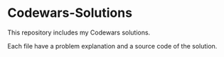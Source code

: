 # Codewars-Solutions
This repository includes my Codewars solutions.

Each file have a problem explanation and a source code of the solution.
